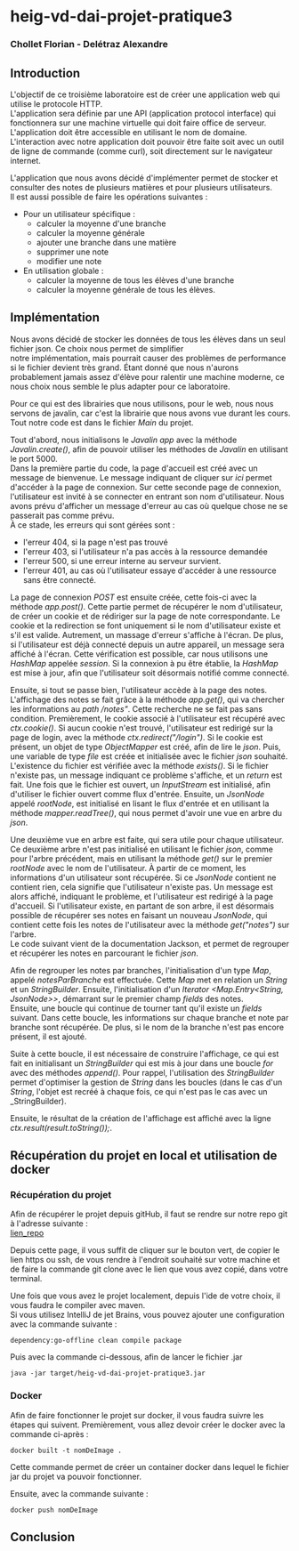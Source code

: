 # heig-vd-dai-projet-pratique3
### Chollet Florian - Delétraz Alexandre

## Introduction
L'objectif de ce troisième laboratoire est de créer une application web qui utilise le protocole HTTP.  
L'application sera définie par une API (application protocol interface) qui fonctionnera sur une machine virtuelle qui 
doit faire office de serveur. L'application doit être accessible en utilisant le nom de domaine.  
L'interaction avec notre application doit pouvoir être faite soit avec un outil de ligne de commande (comme curl), soit 
directement sur le navigateur internet.  
  
L'application que nous avons décidé d'implémenter permet de stocker et consulter des notes de plusieurs matières et pour 
plusieurs utilisateurs.  
Il est aussi possible de faire les opérations suivantes :
- Pour un utilisateur spécifique :
  - calculer la moyenne d'une branche
  - calculer la moyenne générale
  - ajouter une branche dans une matière
  - supprimer une note
  - modifier une note
- En utilisation globale :
  - calculer la moyenne de tous les élèves d'une branche
  - calculer la moyenne générale de tous les élèves.

## Implémentation
Nous avons décidé de stocker les données de tous les élèves dans un seul fichier json. Ce choix nous permet de simplifier  
notre implémentation, mais pourrait causer des problèmes de performance si le fichier devient très grand. Étant donné 
que nous n'aurons probablement jamais assez d'élève pour ralentir une machine moderne, ce nous choix nous semble le plus 
adapter pour ce laboratoire.  
  
Pour ce qui est des librairies que nous utilisons, pour le web, nous nous servons de javalin, car c'est la librairie que 
nous avons vue durant les cours. 
Tout notre code est dans le fichier _Main_ du projet.  
  

Tout d'abord, nous initialisons le _Javalin app_ avec la méthode _Javalin.create()_, afin de pouvoir utiliser les 
méthodes de _Javalin_ en utilisant le port 5000.  
Dans la première partie du code, la page d'accueil est créé avec un message de bienvenue. Le message indiquant de cliquer 
sur _ici_ permet d'accéder à la page de connexion.
Sur cette seconde page de connexion, l'utilisateur est invité à se connecter en entrant son nom d'utilisateur. 
Nous avons prévu d'afficher un message d'erreur au cas où quelque chose ne se passerait pas comme prévu.  
À ce stade, les erreurs qui sont gérées sont :  
- l'erreur 404, si la page n'est pas trouvé
- l'erreur 403, si l'utilisateur n'a pas accès à la ressource demandée
- l'erreur 500, si une erreur interne au serveur survient.  
- l'erreur 401, au cas où l'utilisateur essaye d'accéder à une ressource sans être connecté.
  
La page de connexion _POST_ est ensuite créée, cette fois-ci avec la méthode _app.post()_. Cette partie permet de récupérer
le nom d'utilisateur, de créer un cookie et de rédiriger sur la page de note correspondante. Le cookie et la redirection 
se font uniquement si le nom d'utilisateur existe et s'il est valide. Autrement, un massage d'erreur s'affiche à l'écran. 
De plus, si l'utilisateur est déjà connecté depuis un autre appareil, un message sera affiché à l'écran. Cette vérification 
est possible, car nous utilisons une _HashMap_ appelée _session_. Si la connexion à pu être établie, la _HashMap_ est mise 
à jour, afin que l'utilisateur soit désormais notifié comme connecté.
  
Ensuite, si tout se passe bien, l'utilisateur accède à la page des notes.  
L'affichage des notes se fait grâce à la méthode _app.get()_, qui va chercher les informations au _path_ _/notes"_. 
Cette recherche ne se fait pas sans condition. Premièrement, le cookie associé à l'utilisateur est récupéré avec 
_ctx.cookie()_. Si aucun cookie n'est trouvé, l'utilisateur est redirigé sur la page de login, avec la méthode 
_ctx.redirect("/login")_. Si le cookie est présent, un objet de type _ObjectMapper_ est créé, afin de lire le _json_. 
Puis, une variable de type _file_ est créée et initialisée avec le fichier _json_ souhaité. L'existence du fichier est 
vérifiée avec la méthode _exists()_. Si le fichier n'existe pas, un message indiquant ce problème s'affiche, et un 
_return_ est fait.
Une fois que le fichier est ouvert, un _InputStream_ est initialisé, afin d'utiliser le fichier ouvert comme flux 
d'entrée. Ensuite, un _JsonNode_ appelé _rootNode_, est initialisé en lisant le flux d'entrée et en utilisant la méthode
_mapper.readTree()_, qui nous permet d'avoir une vue en arbre du _json_.  

Une deuxième vue en arbre est faite, qui sera utile pour chaque utilisateur. Ce deuxième arbre n'est pas initialisé en 
utilisant le fichier _json_, comme pour l'arbre précédent, mais en utilisant la méthode _get()_ sur le premier _rootNode_ 
avec le nom de l'utilisateur. À partir de ce moment, les informations d'un utilisateur sont récupérée. Si ce _JsonNode_ 
contient ne contient rien, cela signifie que l'utilisateur n'existe pas. Un message est alors affiché, indiquant le 
problème, et l'utilisateur est redirigé à la page d'accueil. Si l'utilisateur existe, en partant de son arbre, il est 
désormais possible de récupérer ses notes en faisant un nouveau _JsonNode_, qui contient cette fois les notes de 
l'utilisateur avec la méthode _get("notes")_ sur l'arbre.  
Le code suivant vient de la documentation Jackson, et permet de regrouper et récupérer les notes en parcourant le 
fichier _json_.  

Afin de regrouper les notes par branches, l'initialisation d'un type _Map_, appelé _notesParBranche_ est effectuée. 
Cette _Map_ met en relation un _String_ et un _StringBuilder_. Ensuite, l'initialisation d'un 
_Iterator <Map.Entry<String, JsonNode>>_, démarrant sur le premier champ _fields_ des notes.  
Ensuite, une boucle qui continue de tourner tant qu'il existe un _fields_ suivant. Dans cette boucle, les informations 
sur chaque branche et note par branche sont récupérée. De plus, si le nom de la branche n'est pas encore présent, il est 
ajouté.  

Suite à cette boucle, il est nécessaire de construire l'affichage, ce qui est fait en initialisant un _StringBuilder_ 
qui est mis à jour dans une boucle _for_ avec des méthodes _append()_. Pour rappel, l'utilisation des _StringBuilder_ 
permet d'optimiser la gestion de _String_ dans les boucles (dans le cas d'un _String_, l'objet est recréé à chaque fois, 
ce qui n'est pas le cas avec un _StringBuilder).  
  
Ensuite, le résultat de la création de l'affichage est affiché avec la ligne _ctx.result(result.toString());_.

## Récupération du projet en local et utilisation de docker

### Récupération du projet
Afin de récupérer le projet depuis gitHub, il faut se rendre sur notre repo git à l'adresse suivante :  
[lien_repo](https://github.com/luma2010/heig-vd-dai-projet-pratique3)  
  
Depuis cette page, il vous suffit de cliquer sur le bouton vert, de copier le lien https ou ssh, de vous rendre à 
l'endroit souhaité sur votre machine et de faire la commande git clone avec le lien que vous avez copié, dans votre 
terminal.  
  
Une fois que vous avez le projet localement, depuis l'ide de votre choix, il vous faudra le compiler avec maven.  
Si vous utilisez IntelliJ de jet Brains, vous pouvez ajouter une configuration avec la commande suivante :  

```text
dependency:go-offline clean compile package  
```  
Puis avec la commande ci-dessous, afin de lancer le fichier .jar    
```text
java -jar target/heig-vd-dai-projet-pratique3.jar
```  

### Docker
Afin de faire fonctionner le projet sur docker, il vous faudra suivre les étapes qui suivent.
Premièrement, vous allez devoir créer le docker avec la commande ci-après :  

```text
docker built -t nomDeImage .
```
Cette commande permet de créer un container docker dans lequel le fichier jar du projet va pouvoir fonctionner.


Ensuite, avec la commande suivante :  

```text
docker push nomDeImage
```


## Conclusion